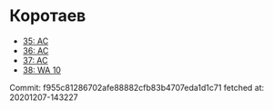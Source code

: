 # Коротаев
- [35: AC](35.md)
- [36: AC](36.md)
- [37: AC](37.md)
- [38: WA 10](38.md)

Commit: f955c81286702afe88882cfb83b4707eda1d1c71
 fetched at: 20201207-143227
